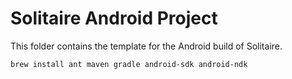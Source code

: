 <!--- Content managed by Project Forge, see [projectforge.md] for details. -->
# Solitaire Android Project

This folder contains the template for the Android build of Solitaire.

```shell
brew install ant maven gradle android-sdk android-ndk
```
